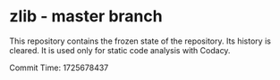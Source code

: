# zlib - master branch

This repository contains the frozen state of the repository.
Its history is cleared. It is used only for static code
analysis with Codacy.

Commit Time: 1725678437